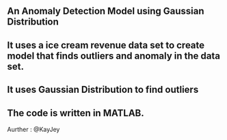 ## An Anomaly Detection Model using Gaussian Distribution

## It uses  a ice cream revenue data set to create model that finds outliers and anomaly in the data set.

## It uses Gaussian Distribution to find outliers 

## The code is written in MATLAB.

Aurther : @KayJey
